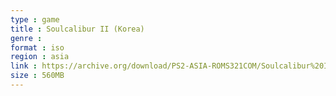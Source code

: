 ```yaml
---
type : game
title : Soulcalibur II (Korea)
genre : 
format : iso
region : asia
link : https://archive.org/download/PS2-ASIA-ROMS321COM/Soulcalibur%20II%20%28Korea%29.7z
size : 560MB
---
```

